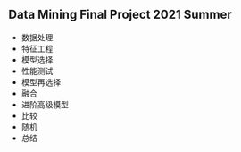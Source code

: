 ## Data Mining Final Project 2021 Summer

* 数据处理
* 特征工程
* 模型选择
* 性能测试
* 模型再选择
* 融合
* 进阶高级模型
* 比较
* 随机
* 总结
